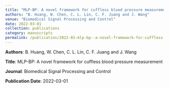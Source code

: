 ```yaml
---
title: "MLP-BP: A novel framework for cuffless blood pressure measurement"
authors: "B. Huang, W. Chen, C. L. Lin, C. F. Juang and J. Wang"
venue: "Biomedical Signal Processing and Control"
date: 2022-03-01
collection: publications
category: manuscripts
permalink: /publication/2022-03-mlp-bp--a-novel-framework-for-cuffless-blood-pressure-measurement
---
```


**Authors**: B. Huang, W. Chen, C. L. Lin, C. F. Juang and J. Wang

**Title**: MLP-BP: A novel framework for cuffless blood pressure measurement

**Journal**: Biomedical Signal Processing and Control

**Publication Date**: 2022-03-01
